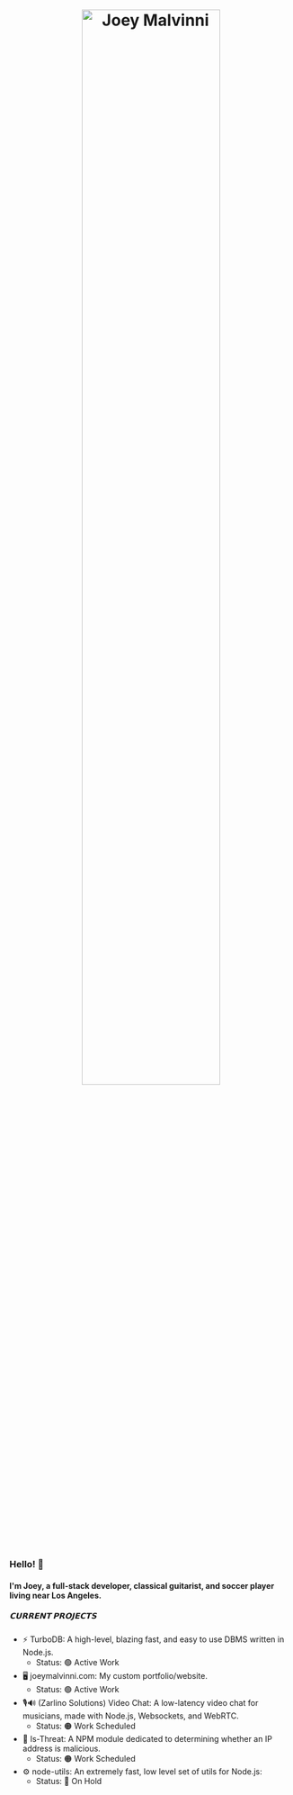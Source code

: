 <h1 align="center">
  <img src="https://i.imgur.com/3MFIDPo.jpg" alt="Joey Malvinni" width="70%"/>
</h1>

### Hello! 👋

#### I'm Joey, a full-stack developer, classical guitarist, and soccer player living near Los Angeles.

##### 𝗖𝗨𝗥𝗥𝗘𝗡𝗧 𝗣𝗥𝗢𝗝𝗘𝗖𝗧𝗦

- ⚡ TurboDB: A high-level, blazing fast, and easy to use DBMS written in Node.js.
    -  Status: 🟢 Active Work
- 🖥️ joeymalvinni.com: My custom portfolio/website.
    -  Status: 🟢 Active Work
- 🎙️🔊 (Zarlino Solutions) Video Chat: A low-latency video chat for musicians, made with Node.js, Websockets, and WebRTC.
    -  Status: 🟠 Work Scheduled
- 🤖 Is-Threat: A NPM module dedicated to determining whether an IP address is malicious.
    -  Status: 🟠 Work Scheduled
- ⚙️ node-utils: An extremely fast, low level set of utils for Node.js:
    - Status: 🔴 On Hold
